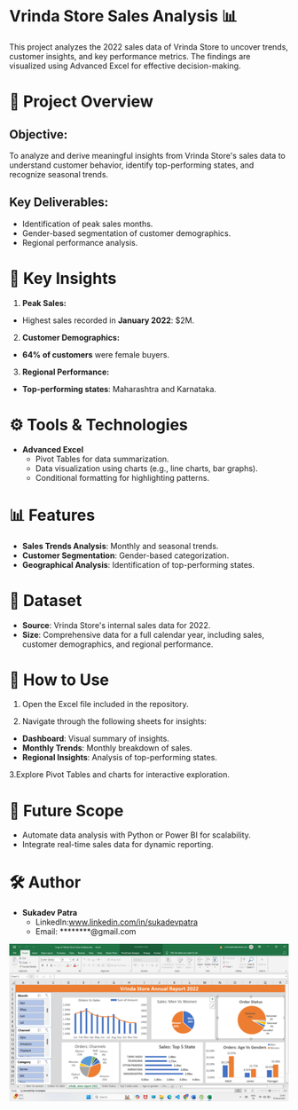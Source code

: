 # Vrinda Store Sales Analysis 📊
This project analyzes the 2022 sales data of Vrinda Store to uncover trends, customer insights, and key performance metrics. The findings are visualized using Advanced Excel for effective decision-making.

# 📁 Project Overview
## Objective:
To analyze and derive meaningful insights from Vrinda Store's sales data to understand customer behavior, identify top-performing states, and recognize seasonal trends.
## Key Deliverables:
- Identification of peak sales months.
- Gender-based segmentation of customer demographics.
- Regional performance analysis.
# 🔑 Key Insights
1. **Peak Sales:**
- Highest sales recorded in **January 2022**: $2M.
2. **Customer Demographics:**
- **64% of customers** were female buyers.
3. **Regional Performance:**
- **Top-performing states**: Maharashtra and Karnataka.
# ⚙️ Tools & Technologies
- **Advanced Excel**
  - Pivot Tables for data summarization.
  - Data visualization using charts (e.g., line charts, bar graphs).
  - Conditional formatting for highlighting patterns.
# 📊 Features
- **Sales Trends Analysis**: Monthly and seasonal trends.
- **Customer Segmentation**: Gender-based categorization.
- **Geographical Analysis**: Identification of top-performing states.
# 📂 Dataset
- **Source**: Vrinda Store's internal sales data for 2022.
- **Size**: Comprehensive data for a full calendar year, including sales, customer demographics, and regional performance.
# 🚀 How to Use
1. Open the Excel file included in the repository.

2. Navigate through the following sheets for insights:
  - **Dashboard**: Visual summary of insights.
  - **Monthly Trends**: Monthly breakdown of sales.
  - **Regional Insights**: Analysis of top-performing states.

3.Explore Pivot Tables and charts for interactive exploration.
# 📜 Future Scope
- Automate data analysis with Python or Power BI for scalability.
- Integrate real-time sales data for dynamic reporting.
# 🛠️ Author
- **Sukadev Patra**
  - LinkedIn:www.linkedin.com/in/sukadevpatra
  - Email: ********@gmail.com

![Sales Dashboard](https://github.com/sukadev1/Vrinda-store-analysis/blob/main/Screenshot%20(1).png)

  
